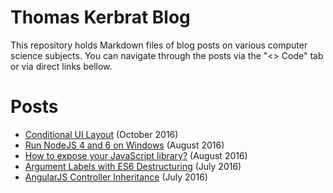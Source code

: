 # Thomas Kerbrat Blog

This repository holds Markdown files of blog posts on various computer science subjects.
You can navigate through the posts via the "<> Code" tab or via direct links bellow.



# Posts

- [Conditional UI Layout](2016/10/conditional_ui_layout_angularjs.md) (October 2016)
- [Run NodeJS 4 and 6 on Windows](2016/08/run_nodejs_4_6_windows.md) (August 2016)
- [How to expose your JavaScript library?](2016/08/how_to_expose_your_javascript_library.md) (August 2016)
- [Argument Labels with ES6 Destructuring](2016/07/argument_labels_with_es6_destructuring.markdown) (July 2016)
- [AngularJS Controller Inheritance](2016/07/angularjs_controller_inheritance.md) (July 2016)
